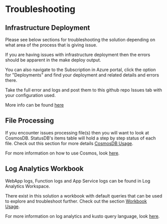 # Troubleshooting

## Infrastructure Deployment

Please see below sections for troubleshooting the solution depending on what area of the process that is giving issue.

If you are having issues with infrastructure deployment then the errors should be apparent in the make deploy output.

You can also navigate to the Subscription in Azure portal, click the option for "Deployments" and find your deployment and related details and errors there.

Take the full error and logs and post them to this github repo Issues tab with your configuration used.

More info can be found [here](https://learn.microsoft.com/en-us/azure/azure-resource-manager/templates/deployment-history?tabs=azure-portal)

## File Processing

If you encounter issues processing file(s) then you will want to look at CosmosDB. StatusDB's items table will hold a step by step status of each file.
Check out this section for more details [CosmosDB Usage](/docs/deployment/statusdb_cosmos.md).

For more information on how to use Cosmos, look [here](https://learn.microsoft.com/en-us/azure/cosmos-db/data-explorer).

## Log Analytics Workbook

WebApp logs, Function logs and App Service logs can be found in Log Analytics Workspace.

There exist in this solution a workbook with default queries that can be used to explore and troubleshoot further.
Check out the section [Workbook Usage](/docs/deployment/workbook_usage.md).

For more information on log analytics and kusto query language, look [here](https://learn.microsoft.com/en-us/azure/azure-monitor/logs/queries?tabs=groupby).
